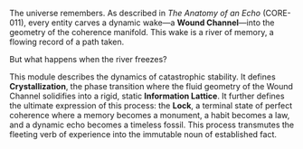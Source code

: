 The universe remembers. As described in *The Anatomy of an Echo* (CORE-011), every entity carves a dynamic wake—a **Wound Channel**—into the geometry of the coherence manifold. This wake is a river of memory, a flowing record of a path taken.

But what happens when the river freezes?

This module describes the dynamics of catastrophic stability. It defines **Crystallization**, the phase transition where the fluid geometry of the Wound Channel solidifies into a rigid, static **Information Lattice**. It further defines the ultimate expression of this process: the **Lock**, a terminal state of perfect coherence where a memory becomes a monument, a habit becomes a law, and a dynamic echo becomes a timeless fossil. This process transmutes the fleeting verb of experience into the immutable noun of established fact.